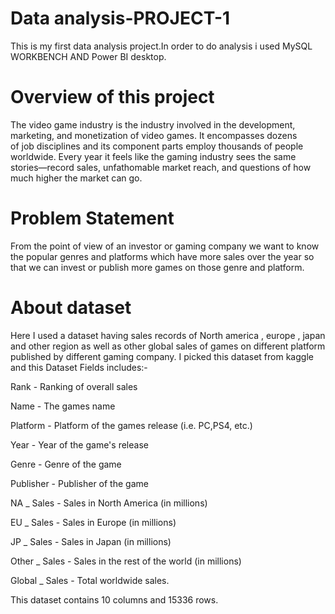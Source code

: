 # Data analysis-PROJECT-1
This is my first data analysis project.In order to do analysis i used MySQL WORKBENCH AND Power BI desktop.

# Overview of this project
The video game industry is the industry involved in the development, marketing, and monetization of video games. It encompasses dozens of job disciplines and its component parts employ thousands of people worldwide.
Every year it feels like the gaming industry sees the same stories—record sales, unfathomable market reach, and questions of how much higher the market can go.

# Problem Statement
From the point of view of an investor or gaming company we want to know the popular genres and platforms which have more sales over the year so that we can invest or publish more games on those genre and platform.

# About dataset
Here I used a dataset having sales records of North america , europe , japan and other region as well as other global sales of  games on different platform published by different gaming company.
I picked this dataset from  kaggle  and this Dataset Fields includes:-

Rank - Ranking of overall sales

Name - The games name

Platform - Platform of the games release (i.e. PC,PS4, etc.)

Year - Year of the game's release

Genre - Genre of the game

Publisher - Publisher of the game

NA _ Sales - Sales in North America (in millions)

EU _ Sales - Sales in Europe (in millions)

JP _ Sales - Sales in Japan (in millions)

Other _ Sales - Sales in the rest of the world (in millions)

Global _ Sales - Total worldwide sales.

This dataset contains 10 columns and 15336 rows.




